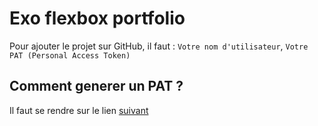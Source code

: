 # Exo flexbox portfolio

Pour ajouter le projet sur GitHub, il faut :
    `Votre nom d'utilisateur`,
    `Votre PAT (Personal Access Token)`

## Comment generer un PAT ?

Il faut se rendre sur le lien [suivant](https://github.com/settings/tokens/new)

